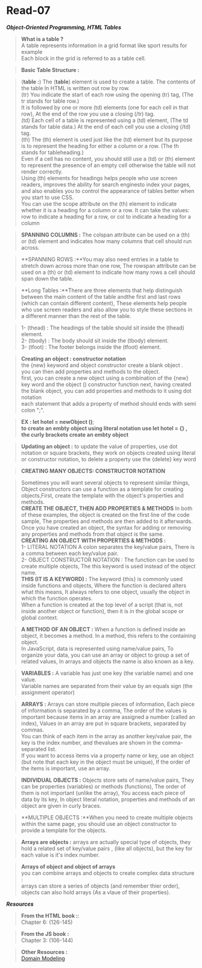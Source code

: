 



# Read-07

**_Object-Oriented Programming, HTML Tables_**

>**What is a table ?**  
>A table represents information in a grid format like sport results for example  
>Each block in the grid is referred to as a table cell.

>**Basic Table Structure :**

>(**table :**) The (**table**) element is used to create a table. The contents of the table In HTML is written out  row by row.  
>(tr) You indicate the start of each row using the opening (tr) tag, (The tr stands for table row.)  
>It is followed by one or more (td) elements (one for each cell in that row), At the end of the row you use a closing (/tr) tag.  
>(td) Each cell of a table is represented using a (td) element, (The td stands for table data.) At the end of each cell you use a closing (/td) tag.  
>(th) The (th) element is used just like the (td) element but its purpose is to represent the heading for either a column or a row. (The th stands for tableheading.)  
>Even if a cell has no content, you should still use a (td) or (th) element to represent the presence of an empty cell otherwise the table will not render correctly.  
>Using (th) elements for headings helps people who use screen readers, improves the ability for search enginesto index your pages, and also enables you to control the appearance of tables better when you start to use CSS.  
>You can use the scope attribute on the (th) element to indicate whether it is a heading for a column or a row. It can take the values:  
>row to indicate a heading for a row, or col to indicate a heading for a column  

>**SPANNING COLUMNS :** The colspan attribute can be used on a (th) or (td) element and indicates how many columns that cell should run across.  

>**SPANNING ROWS :**You may also need entries in a table to stretch down across more than one row, The rowspan attribute can be used on a (th) or (td) element to indicate how many rows a cell should span down the table.

>**Long Tables :**There are three elements that help distinguish between the main content of the table andthe first and last rows (which can contain different content), These elements help people who use screen readers and also allow you to style these sections in a different manner than the rest of the table.

>1- (thead) : The headings of the table should sit inside the (thead) element.  
>2- (tbody) : The body should sit inside the (tbody) element.  
>3- (tfoot) : The footer belongs inside the (tfoot) element.  

>**Creating an object : constructor notation**  
>the {new} keyword and object constructor create a blank object .  
>you can then add properties and methods to the object.  
>first, you can create a new object using a combination of the {new} key word and the object () constructor function
>next, having created the blank object, you can add properties and methods to it using dot notation  
>each statement that adds a property of method should ends with semi colon ";".  

>**EX : let hotel = newObject ()**;  
>**to create an embty object using literal notation use let hotel = {} , the curly brackets create an embty object**  

>**Updating an object :** to update the value of properties, use dot notation or square brackets, they work on objects created using literal or constructor notation, to delete a property use the {delete} key word

>**CREATING MANY OBJECTS: CONSTRUCTOR NOTATION**

>Sometimes you will want several objects to represent similar things, Object constructors can use a function as a template for creating objects,First, create the template with the object's properties and methods.  
>**CREATE THE OBJECT, THEN ADD PROPERTIES & METHODS** 
>In both of these examples, the object is created on the first line of the code sample, The properties and methods are then added to it afterwards.  
>Once you have created an object, the syntax for adding or removing any properties and methods from that object is the same.  
>**CREATING AN OBJECT WITH PROPERTIES & METHODS :**  
>1- LITERAL NOTATION A colon separates the key/value pairs, There is a comma between each key/value pair.  
>2- OBJECT CONSTRUCTOR NOTATION : The function can be used to create multiple objects, The this keyword is used instead of the object name.  
>**THIS (IT IS A KEYWORD) :** The keyword {this} is commonly used inside functions and objects, Where the function is declared alters what this means, It always refers to one object, usually the object in which the function operates.  
>When a function is created at the top level of a script (that is, not inside another object or function), then it is in the global scope or global context.  

>**A METHOD OF AN OBJECT :** When a function is defined inside an object, it becomes a method. In a method, this refers to the containing object.  
>In JavaScript, data is represented using name/value pairs, To organize your data, you can use an array or object to group a set of related values, In arrays and objects the name is also known as a key.  

>**VARIABLES :** A variable has just one key (the variable name) and one value.  
>Variable names are separated from their value by an equals sign (the assignment operator)  

>**ARRAYS :** Arrays can store multiple pieces of information, Each piece of information is separated by a comma, The order of the values is important because items in an array are assigned a number (called an index), Values in an array are put in square brackets, separated by commas.  
>You can think of each item in the array as another key/value pair, the key is the index number, and thevalues are shown in the comma-separated list.  
>If you want to access items via a property name or key, use an object (but note that each key in the object must be unique), If the order of the items is important, use an array.  

>**INDIVIDUAL OBJECTS :** Objects store sets of name/value pairs, They can be properties (variables) or methods (functions), The order of them is not important (unlike the array), You access each piece of data by its key, In object literal notation, properties and methods of an object are given in curly braces.    

>**MULTIPLE OBJECTS :**When you need to create multiple objects within the same page, you should use an object constructor to provide a template for the objects.

>**Arrays are objects :** arrays are actually special type of objects, they hold a related set of key/value pairs , (like all objects), but the key for each value is it's index number.  

>**Arrays of object and object of arrays**  
>you can combine arrays and objects to create complex data structure :  
>arrays can store a series of objects (and remember thier order), objects can also hold arrays (As a vlaue of their properties).  











**_Resources_**

>**From the HTML book :**:  
>Chapter 6:  (126-145)   

>**From the JS book :**  
>Chapter 3: (106-144)  

>**Other Resources :**  
>[Domain Modeling](https://github.com/codefellows/domain_modeling#domain-modeling)
